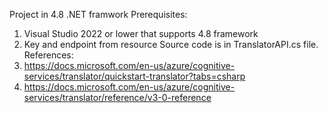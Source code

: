 Project in 4.8 .NET framwork
Prerequisites: 
1. Visual Studio 2022 or lower that supports 4.8 framework
2. Key and endpoint from resource 
Source code is in TranslatorAPI.cs file.
References: 
1. https://docs.microsoft.com/en-us/azure/cognitive-services/translator/quickstart-translator?tabs=csharp
2. https://docs.microsoft.com/en-us/azure/cognitive-services/translator/reference/v3-0-reference
